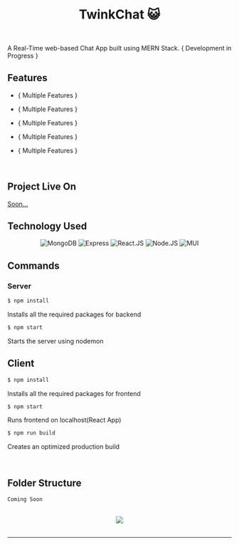 # <div align="center">TwinkChat 😺</div>

<br/>

A Real-Time web-based Chat App built using MERN Stack.
{ Development in Progress }

## Features

- { Multiple Features }

- { Multiple Features }

- { Multiple Features }

- { Multiple Features }

- { Multiple Features }

<br/>

## Project Live On

<a href="">Soon...</a>
<br/>

## Technology Used

<div align="center">

![MongoDB](https://img.shields.io/badge/mongodb-001E2B?style=for-the-badge&logo=mongodb&logoColor=00ED64)
![Express](https://img.shields.io/badge/Express.js-404D59?style=for-the-badge)
![React.JS](https://img.shields.io/badge/React.js-%2320232a.svg?style=for-the-badge&logo=react&logoColor=%2361DAFB)
![Node.JS](https://img.shields.io/badge/Node.js-43853D?style=for-the-badge&logo=node.js&logoColor=white)
![MUI](https://img.shields.io/static/v1?style=for-the-badge&message=MUI&color=007FFF&logo=MUI&logoColor=FFFFFF&label=)

</div>

## Commands

### Server

```bash
$ npm install
```

Installs all the required packages for backend

```bash
$ npm start
```

Starts the server using nodemon

## Client

```bash
$ npm install
```

Installs all the required packages for frontend

```bash
$ npm start
```

Runs frontend on localhost(React App)

```bash
$ npm run build
```

Creates an optimized production build

<br/>

## Folder Structure

```
Coming Soon
```

<br/>

<div align="center">
<img src="https://komarev.com/ghpvc/?username=itsvaibhavmishra&&style=flat-square" align="center" />
</div>

<br/>

---
